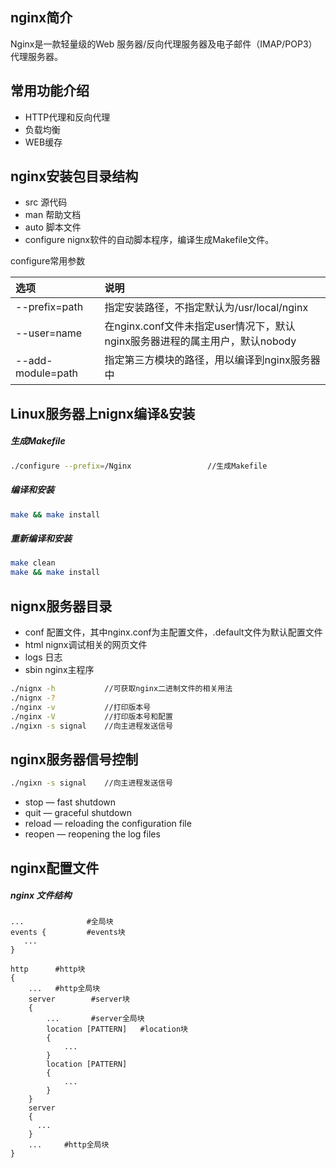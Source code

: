 ## nginx简介
Nginx是一款轻量级的Web 服务器/反向代理服务器及电子邮件（IMAP/POP3）代理服务器。

## 常用功能介绍
- HTTP代理和反向代理
- 负载均衡
- WEB缓存

## nginx安装包目录结构
- src 源代码
- man 帮助文档
- auto 脚本文件
- configure nignx软件的自动脚本程序，编译生成Makefile文件。

configure常用参数

选项|说明
:--|:--
--prefix=path|指定安装路径，不指定默认为/usr/local/nginx
--user=name|在nginx.conf文件未指定user情况下，默认nginx服务器进程的属主用户，默认nobody
--add-module=path|指定第三方模块的路径，用以编译到nginx服务器中

## Linux服务器上nignx编译&安装
##### 生成Makefile
```sh
./configure --prefix=/Nginx                 //生成Makefile
```
##### 编译和安装
```sh
make && make install
```
##### 重新编译和安装
```sh
make clean
make && make install
```
## nignx服务器目录
- conf 配置文件，其中nginx.conf为主配置文件，.default文件为默认配置文件
- html nignx调试相关的网页文件
- logs 日志
- sbin nginx主程序  
```sh
./nignx -h           //可获取nginx二进制文件的相关用法
./nignx -?
./nginx -v           //打印版本号
./nginx -V           //打印版本号和配置
./ngixn -s signal    //向主进程发送信号  
```

## nginx服务器信号控制
```sh
./ngixn -s signal    //向主进程发送信号
```
- stop — fast shutdown
- quit — graceful shutdown
- reload — reloading the configuration file
- reopen — reopening the log files

## nginx配置文件
##### nginx 文件结构
```
...              #全局块
events {         #events块
   ...
}

http      #http块
{
    ...   #http全局块
    server        #server块
    {
        ...       #server全局块
        location [PATTERN]   #location块
        {
            ...
        }
        location [PATTERN]
        {
            ...
        }
    }
    server
    {
      ...
    }
    ...     #http全局块
}
```
